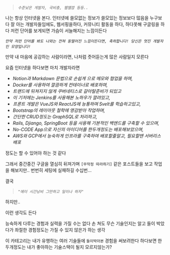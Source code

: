 >*``수준낮은 게발자, 국비충, 웹땔깜 등등..``*

나는 항상 인터넷을 본다.
인터넷에 쓸모없는 정보가 쓸모있는 정보보다 많음을 누구보다 잘 아는 개발자들임에도, 웹서핑을하다, 커뮤니티 활동을 하다, 하다못해 구글링을 하다 저런 단어를 보게되면 가슴이 서늘해지는 느낌이든다

*``만약 저런 단어를 봐도 나와는 전혀 동떨어진 느낌이든다면, 축하합니다! 당신은 멋진 개발자인 모양입니다!``*

만약 내 마음에 공감하는 사람이라면, 나처럼 줏어듣는게 많은 사람일지 모른다

요즘 인터넷을 하다보면 마치 개발자라면

* *Notion과 Markdown 문법으로 손쉽게 으로 메모와 협업을 하며,*
* *Docker를 사용하여 깔끔하게 컨테이너로 배포하며,*
* *트랜드에 뒤쳐지지 않게 쿠버네티스로 갈아탈준비가 되있고*
* *이 기저에는 Jenkins를 사용해본 노하우가 깔려있고,*
* *프론트 개발은 VueJS와 ReactJS에 능통하며 Svelt를 학습하고있고,*
* *Bootstrap의 레이아웃 철학에 영감받아 작업하며,*
* *간단한 CRUD정도는 GraphSQL로 처리하고,*
* *Rails, Djiango, SpringBoot 등을 사용해 기본적인 백엔드를 구축할 수 있으며,*
* *No-CODE App으로 자신의 아이디어를 한두개정도는 배포해보았으며,*
* *AWS와 GCP에서 능숙하게 인프라를 구축하여 배포할줄알고, 필요할땐 서버리스 배포*

정도는 할 수 있어야 하는 것 같다

그래서 중간중간 구글을 열심히 뒤져가며 ``[무작정 따라하기]`` 같은 포스트들을 보고 작업을 해보지만..
번번히 세팅에 실패하길 수십번...

결국
> *``"에이 시간낭비 그만하고 일이나 하자"``*


하지만..

  이런 생각도 든다

능숙하게 다루는 경험과 실력을 가질 수는 없다 손 쳐도 무슨 기술인지는 알고 들이 박았다가 좌절한 경험정도는 가질 수 있지 않은가 하는 생각

이 카테고리는 내가 유행하는 여러 기술들에 ``들이박아본`` 경험을 써보려한다
하다보면 한두개정도는 내가 좋아하는 기술스택이 될지 모르지않는가?